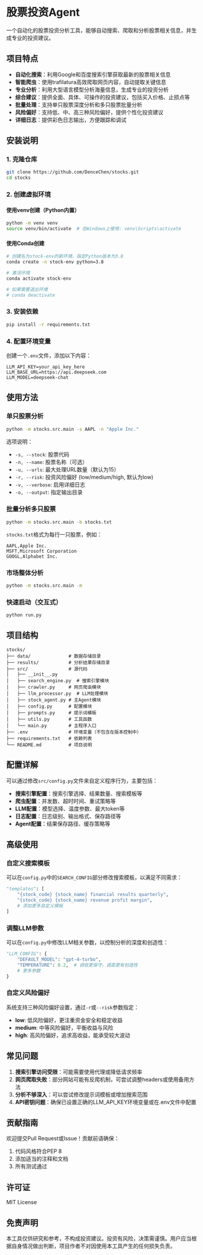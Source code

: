 # 股票投资Agent

一个自动化的股票投资分析工具，能够自动搜索、爬取和分析股票相关信息，并生成专业的投资建议。

## 项目特点

- **自动化搜索**：利用Google和百度搜索引擎获取最新的股票相关信息
- **智能爬虫**：使用trafilatura高效爬取网页内容，自动提取关键信息
- **专业分析**：利用大型语言模型分析海量信息，生成专业的投资分析
- **综合建议**：提供全面、具体、可操作的投资建议，包括买入价格、止损点等
- **批量处理**：支持单只股票深度分析和多只股票批量分析
- **风险偏好**：支持低、中、高三种风险偏好，提供个性化投资建议
- **详细日志**：提供彩色日志输出，方便跟踪和调试

## 安装说明

### 1. 克隆仓库

```bash
git clone https://github.com/DenceChen/stocks.git
cd stocks
```

### 2. 创建虚拟环境

#### 使用venv创建（Python内置）

```bash
python -m venv venv
source venv/bin/activate  # 在Windows上使用: venv\Scripts\activate
```

#### 使用Conda创建

```bash
# 创建名为stock-env的新环境，指定Python版本为3.8
conda create -n stock-env python=3.8

# 激活环境
conda activate stock-env

# 如果需要退出环境
# conda deactivate
```

### 3. 安装依赖

```bash
pip install -r requirements.txt
```

### 4. 配置环境变量

创建一个`.env`文件，添加以下内容：

```
LLM_API_KEY=your_api_key_here
LLM_BASE_URL=https://api.deepseek.com
LLM_MODEL=deepseek-chat
```

## 使用方法

### 单只股票分析

```bash
python -m stocks.src.main -s AAPL -n "Apple Inc."
```

选项说明：
- `-s, --stock`: 股票代码
- `-n, --name`: 股票名称（可选）
- `-u, --urls`: 最大处理URL数量（默认为15）
- `-r, --risk`: 投资风险偏好 (low/medium/high, 默认为low)
- `-v, --verbose`: 启用详细日志
- `-o, --output`: 指定输出目录

### 批量分析多只股票

```bash
python -m stocks.src.main -b stocks.txt
```

`stocks.txt`格式为每行一只股票，例如：
```
AAPL,Apple Inc.
MSFT,Microsoft Corporation
GOOGL,Alphabet Inc.
```

### 市场整体分析

```bash
python -m stocks.src.main -m
```

### 快速启动（交互式）

```bash
python run.py
```

## 项目结构

```
stocks/
├── data/              # 数据存储目录
├── results/           # 分析结果存储目录
├── src/               # 源代码
│   ├── __init__.py
│   ├── search_engine.py  # 搜索引擎模块
│   ├── crawler.py     # 网页爬虫模块
│   ├── llm_processor.py  # LLM处理模块
│   ├── stock_agent.py # 主Agent模块
│   ├── config.py      # 配置模块
│   ├── prompts.py     # 提示词模板
│   ├── utils.py       # 工具函数
│   └── main.py        # 主程序入口
├── .env               # 环境变量（不包含在版本控制中）
├── requirements.txt   # 依赖列表
└── README.md          # 项目说明
```

## 配置详解

可以通过修改`src/config.py`文件来自定义程序行为，主要包括：

- **搜索引擎配置**：搜索引擎选择、结果数量、搜索模板等
- **爬虫配置**：并发数、超时时间、重试策略等
- **LLM配置**：模型选择、温度参数、最大token等
- **日志配置**：日志级别、输出格式、保存路径等
- **Agent配置**：结果保存路径、缓存策略等

## 高级使用

### 自定义搜索模板

可以在`config.py`中的`SEARCH_CONFIG`部分修改搜索模板，以满足不同需求：

```python
"templates": [
    "{stock_code} {stock_name} financial results quarterly",
    "{stock_code} {stock_name} revenue profit margin",
    # 添加更多自定义模板
]
```

### 调整LLM参数

可以在`config.py`中修改LLM相关参数，以控制分析的深度和创造性：

```python
"LLM_CONFIG": {
    "DEFAULT_MODEL": "gpt-4-turbo",
    "TEMPERATURE": 0.2,  # 调低更保守，调高更有创造性
    # 更多参数
}
```

### 自定义风险偏好

系统支持三种风险偏好设置，通过`-r`或`--risk`参数指定：

- **low**: 低风险偏好，更注重资金安全和稳定收益
- **medium**: 中等风险偏好，平衡收益与风险
- **high**: 高风险偏好，追求高收益，能承受较大波动

## 常见问题

1. **搜索引擎访问受限**：可能需要使用代理或降低请求频率
2. **网页爬取失败**：部分网站可能有反爬机制，可尝试调整headers或使用备用方法
3. **分析不够深入**：可以尝试修改提示词模板或增加搜索范围
4. **API密钥问题**：确保已设置正确的LLM_API_KEY环境变量或在.env文件中配置

## 贡献指南

欢迎提交Pull Request或Issue！贡献前请确保：

1. 代码风格符合PEP 8
2. 添加适当的注释和文档
3. 所有测试通过

## 许可证

MIT License

## 免责声明

本工具仅供研究和参考，不构成投资建议。投资有风险，决策需谨慎。用户应当根据自身情况做出判断，项目作者不对因使用本工具产生的任何损失负责。 